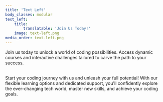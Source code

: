 ```yaml
---
title: 'Text Left'
body_classes: modular
text_left:
    title:
        translatable: 'Join Us Today!'
    image: text-left.png
media_order: text-left.png
---
```


Join us today to unlock a world of coding possibilities. Access dynamic courses and interactive challenges tailored to carve the path to your success.<br/><br/>

Start your coding journey with us and unleash your full potential! With our flexible learning options and dedicated support, you'll confidently explore the ever-changing tech world, master new skills, and achieve your coding goals.